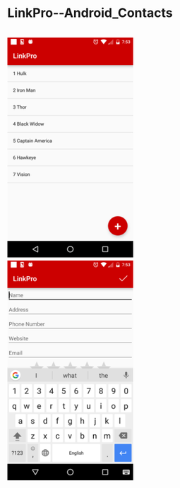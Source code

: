 # LinkPro--Android_Contacts
<h1 align="left">
<img src="https://github.com/hash9/LinkPro--Android_Contacts/blob/master/img/Screenshot_20170128-195303.png" width="285" height="498"/>
<img src="https://github.com/hash9/LinkPro--Android_Contacts/blob/master/img/Screenshot_20170128-195311.png" width="285" height="498"/>
</h1>
